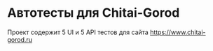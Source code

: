 # Автотесты для Chitai-Gorod

Проект содержит 5 UI и 5 API тестов для сайта https://www.chitai-gorod.ru
